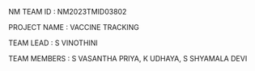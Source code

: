 NM TEAM ID : NM2023TMID03802

PROJECT NAME : VACCINE TRACKING

TEAM LEAD : S VINOTHINI

TEAM MEMBERS : S VASANTHA PRIYA, K UDHAYA, S SHYAMALA DEVI
